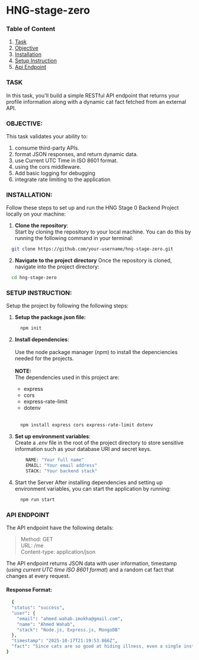 # HNG-stage-zero
### Table of Content
1. [Task](#task)
2. [Objective](#objective)
3. [Installation](#installation)
4. [Setup Instruction](#setup-instruction)
5. [Api Endpoint](#api-endpoint)

### TASK
In this task, you'll build a simple RESTful API endpoint that returns your profile information along with a dynamic cat fact fetched from an external API.

### OBJECTIVE:
This task validates your ability to:
1. consume third-party APIs.
2. format JSON responses, and return dynamic data.
3. use Current UTC Time in ISO 8601 format.
4. using the cors middleware.
5. Add basic logging for debugging
6. integrate rate limiting to the application

### INSTALLATION:
Follow these steps to set up and run the HNG Stage 0 Backend Project locally on your machine:

1. **Clone the repository**: <br/>
Start by cloning the repository to your local machine. You can do this by running the following command in your terminal:
```bash
  git clone https://github.com/your-username/hng-stage-zero.git
```
2. **Navigate to the project directory**
Once the repository is cloned, navigate into the project directory:
```bash
  cd hng-stage-zero
```
### SETUP INSTRUCTION:
Setup the project by following the following steps:
1. **Setup the package.json file:**
   ``` bash
     npm init
   ```

2. **Install dependencies**: <br/><br/>
   Use the node package manager (*npm*) to install the depenciencies needed for the projects. <br/><br/>
    **NOTE:** <br/>
     The dependencies used in this project are:
     * express
     * cors
     * express-rate-limit
     * dotenv <br/> <br/>
    ```bash
      npm install express cors express-rate-limit dotenv
    ```
3.  **Set up environment variables**: <br/>
Create a _.env_ file in the root of the project directory to store sensitive information such as your database URI and secret keys.
    ```bash
        NAME: "Your full name"
        EMAIL: "Your email address"
        STACK: "Your backend stack"
    ```

4. Start the Server
After installing dependencies and setting up environment variables, you can start the application by running:
    ```bash
      npm run start
    ```
### API ENDPOINT
The API endpoint have the following details:
  > Method: GET <br/>
  > URL: /me <br/>
  > Content-type: application/json

The API endpoint returns JSON data with user information, timestamp (_using current UTC time ISO 8601 format_) and a random cat fact that changes at every request.

#### Response Format:
```bash
  {
  "status": "success",
  "user": {
    "email": "ahmed.wahab.imokha@gmail.com",
    "name": "Ahmed Wahab",
    "stack": "Node.js, Express.js, MongoDB"
  },
  "timestamp": "2025-10-17T21:19:53.866Z",
  "fact": "Since cats are so good at hiding illness, even a single instance of a symptom should be taken very seriously."
}
```
